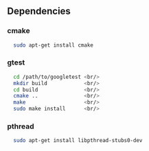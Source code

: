 ## Dependencies

### cmake
```bash
  sudo apt-get install cmake
```

### gtest
```bash
  cd /path/to/googletest <br/>
  mkdir build            <br/>
  cd build               <br/>
  cmake ..               <br/>
  make                   <br/>
  sudo make install      <br/>
```
### pthread
```bash
  sudo apt-get install libpthread-stubs0-dev
```

